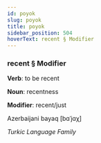 ```yaml
---
id: poyok
slug: poyok
title: poyok
sidebar_position: 504
hoverText: recent § Modifier
---
```


### recent § Modifier

**Verb**: to be recent

**Noun**: recentness

**Modifier**: recent/just

Azerbaijani bayaq [bɑˈjɑχ]

*Turkic Language Family*